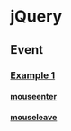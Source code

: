 # jQuery
## Event
### [Example 1](https://tayaki71751.github.io/gukbi/jquery/jquery11.html)
#### [mouseenter](https://developer.mozilla.org/en-US/docs/Web/API/Element/mouseenter_event)
#### [mouseleave](https://developer.mozilla.org/en-US/docs/Web/API/Element/mouseleave_event)